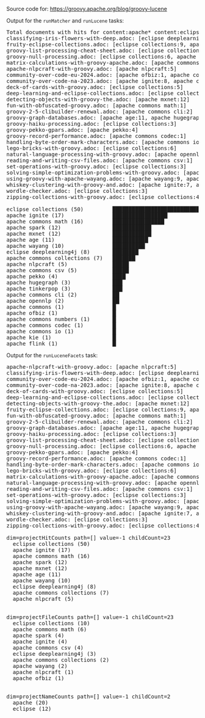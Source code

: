 Source code for: https://groovy.apache.org/blog/groovy-lucene

Output for the `runMatcher` and `runLucene` tasks:

<pre>
Total documents with hits for content:apache* content:eclipse* --> 27 hits
classifying-iris-flowers-with-deep.adoc: [eclipse deeplearning4j:5, apache commons math:1, apache spark:2]
fruity-eclipse-collections.adoc: [eclipse collections:9, apache commons math:1]
groovy-list-processing-cheat-sheet.adoc: [eclipse collections:4, apache commons collections:3]
groovy-null-processing.adoc: [eclipse collections:6, apache commons collections:4]
matrix-calculations-with-groovy-apache.adoc: [apache commons math:6, eclipse deeplearning4j:1, apache commons:1]
apache-nlpcraft-with-groovy.adoc: [apache nlpcraft:5]
community-over-code-eu-2024.adoc: [apache ofbiz:1, apache commons math:2, apache ignite:1]
community-over-code-na-2023.adoc: [apache ignite:8, apache commons numbers:1, apache commons csv:1]
deck-of-cards-with-groovy.adoc: [eclipse collections:5]
deep-learning-and-eclipse-collections.adoc: [eclipse collections:7, eclipse deeplearning4j:2]
detecting-objects-with-groovy-the.adoc: [apache mxnet:12]
fun-with-obfuscated-groovy.adoc: [apache commons math:1]
groovy-2-5-clibuilder-renewal.adoc: [apache commons cli:2]
groovy-graph-databases.adoc: [apache age:11, apache hugegraph:3, apache tinkerpop:3]
groovy-haiku-processing.adoc: [eclipse collections:3]
groovy-pekko-gpars.adoc: [apache pekko:4]
groovy-record-performance.adoc: [apache commons codec:1]
handling-byte-order-mark-characters.adoc: [apache commons io:1]
lego-bricks-with-groovy.adoc: [eclipse collections:6]
natural-language-processing-with-groovy.adoc: [apache opennlp:2, apache spark:1]
reading-and-writing-csv-files.adoc: [apache commons csv:1]
set-operations-with-groovy.adoc: [eclipse collections:3]
solving-simple-optimization-problems-with-groovy.adoc: [apache commons math:5, apache kie:1]
using-groovy-with-apache-wayang.adoc: [apache wayang:9, apache spark:7, apache flink:1, apache commons csv:1, apache ignite:1]
whiskey-clustering-with-groovy-and.adoc: [apache ignite:7, apache wayang:1, apache spark:2, apache commons csv:2]
wordle-checker.adoc: [eclipse collections:3]
zipping-collections-with-groovy.adoc: [eclipse collections:4]

eclipse collections (50)         ██████████████████████████████████████████████████▏
apache ignite (17)               █████████████████▏
apache commons math (16)         ████████████████▏
apache spark (12)                ████████████▏
apache mxnet (12)                ████████████▏
apache age (11)                  ███████████▏
apache wayang (10)               ██████████▏
eclipse deeplearning4j (8)       ████████▏
apache commons collections (7)   ███████▏
apache nlpcraft (5)              █████▏
apache commons csv (5)           █████▏
apache pekko (4)                 ████▏
apache hugegraph (3)             ███▏
apache tinkerpop (3)             ███▏
apache commons cli (2)           ██▏
apache opennlp (2)               ██▏
apache commons (1)               █▏
apache ofbiz (1)                 █▏
apache commons numbers (1)       █▏
apache commons codec (1)         █▏
apache commons io (1)            █▏
apache kie (1)                   █▏
apache flink (1)                 █▏
</pre>

Output for the `runLuceneFacets` task:

<pre>
apache-nlpcraft-with-groovy.adoc: [apache nlpcraft:5]
classifying-iris-flowers-with-deep.adoc: [eclipse deeplearning4j:5, apache commons math:1, apache spark:2]
community-over-code-eu-2024.adoc: [apache ofbiz:1, apache commons math:2, apache ignite:1]
community-over-code-na-2023.adoc: [apache ignite:8, apache commons numbers:1, apache commons csv:1]
deck-of-cards-with-groovy.adoc: [eclipse collections:5]
deep-learning-and-eclipse-collections.adoc: [eclipse collections:7, eclipse deeplearning4j:2]
detecting-objects-with-groovy-the.adoc: [apache mxnet:12]
fruity-eclipse-collections.adoc: [eclipse collections:9, apache commons math:1]
fun-with-obfuscated-groovy.adoc: [apache commons math:1]
groovy-2-5-clibuilder-renewal.adoc: [apache commons cli:2]
groovy-graph-databases.adoc: [apache age:11, apache hugegraph:3, apache tinkerpop:3]
groovy-haiku-processing.adoc: [eclipse collections:3]
groovy-list-processing-cheat-sheet.adoc: [eclipse collections:4, apache commons collections:3]
groovy-null-processing.adoc: [eclipse collections:6, apache commons collections:4]
groovy-pekko-gpars.adoc: [apache pekko:4]
groovy-record-performance.adoc: [apache commons codec:1]
handling-byte-order-mark-characters.adoc: [apache commons io:1]
lego-bricks-with-groovy.adoc: [eclipse collections:6]
matrix-calculations-with-groovy-apache.adoc: [apache commons math:6, eclipse deeplearning4j:1, apache commons:1]
natural-language-processing-with-groovy.adoc: [apache opennlp:2, apache spark:1]
reading-and-writing-csv-files.adoc: [apache commons csv:1]
set-operations-with-groovy.adoc: [eclipse collections:3]
solving-simple-optimization-problems-with-groovy.adoc: [apache commons math:5, apache kie:1]
using-groovy-with-apache-wayang.adoc: [apache wayang:9, apache spark:7, apache flink:1, apache commons csv:1, apache ignite:1]
whiskey-clustering-with-groovy-and.adoc: [apache ignite:7, apache wayang:1, apache spark:2, apache commons csv:2]
wordle-checker.adoc: [eclipse collections:3]
zipping-collections-with-groovy.adoc: [eclipse collections:4]

dim=projectHitCounts path=[] value=-1 childCount=23
  eclipse collections (50)
  apache ignite (17)
  apache commons math (16)
  apache spark (12)
  apache mxnet (12)
  apache age (11)
  apache wayang (10)
  eclipse deeplearning4j (8)
  apache commons collections (7)
  apache nlpcraft (5)


dim=projectFileCounts path=[] value=-1 childCount=23
  eclipse collections (10)
  apache commons math (6)
  apache spark (4)
  apache ignite (4)
  apache commons csv (4)
  eclipse deeplearning4j (3)
  apache commons collections (2)
  apache wayang (2)
  apache nlpcraft (1)
  apache ofbiz (1)


dim=projectNameCounts path=[] value=-1 childCount=2
  apache (20)
  eclipse (12)
</pre>

